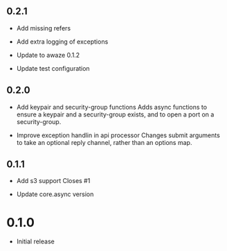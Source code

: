 ## 0.2.1

- Add missing refers

- Add extra logging of exceptions

- Update to awaze 0.1.2

- Update test configuration

## 0.2.0

- Add keypair and security-group functions
  Adds async functions to ensure a keypair and a security-group exists, and
  to open a port on a security-group.

- Improve exception handlin in api processor
  Changes submit arguments to take an optional reply channel, rather than
  an options map.

## 0.1.1

- Add s3 support
  Closes #1

- Update core.async version

# 0.1.0

- Initial release
